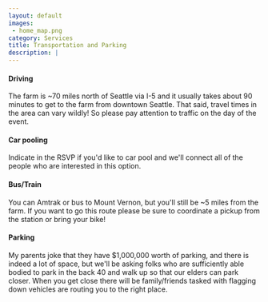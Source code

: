 ```yaml
---
layout: default
images:
 - home_map.png
category: Services
title: Transportation and Parking
description: |
---
```


#### Driving
The farm is ~70 miles north of Seattle via I-5 and it usually takes about 90 minutes to get to the farm from downtown Seattle. That said, travel times in the area can vary wildly! So please pay attention to traffic on the day of the event.

#### Car pooling
Indicate in the RSVP if you'd like to car pool and we'll connect all of the people who are interested in this option.

#### Bus/Train
You can Amtrak or bus to Mount Vernon, but you'll still be ~5 miles from the farm. If you want to go this route please be sure to coordinate a pickup from the station or bring your bike!

#### Parking
My parents joke that they have $1,000,000 worth of parking, and there is indeed a lot of space, but we'll be asking folks who are sufficiently able bodied to park in the back 40 and walk up so that our elders can park closer. When you get close there will be family/friends tasked with flagging down vehicles are routing you to the right place.
